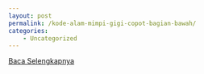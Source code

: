 ```yaml
---
layout: post
permalink: /kode-alam-mimpi-gigi-copot-bagian-bawah/
categories:
    - Uncategorized
---
```


[Baca Selengkapnya](/03)